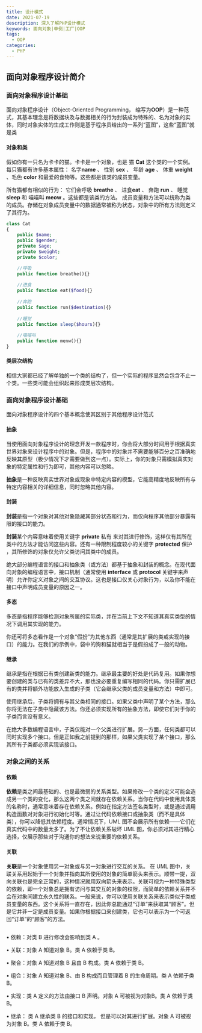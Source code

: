 ```yaml
---
title: 设计模式
date: 2021-07-19
description: 深入了解PHP设计模式
keywords: 面向对象|单例|工厂|OOP
tags:
  - OOP 
categories:
  - PHP
---
```




## 面向对象程序设计简介

### 面向对象程序设计基础

面向对象程序设计（Object-Oriented Programming， 缩写为**OOP**）是一种范式，其基本理念是将数据块及与数据相关的行为封装成为特殊的、名为对象的实体，同时对象实体的生成工作则是基于程序员给出的一系列“蓝图”，这些“蓝图”就是类



#### 对象和类



假如你有一只名为卡卡的猫。卡卡是一个对象，也是 猫 **Cat** 这个类的一个实例。每只猫都有许多基本属性： 名字**name** 、 性别 **sex** 、 年龄 **age** 、 体重 **weight** 、毛色 **color** 和最爱的食物等。这些都是该类的成员变量。

所有猫都有相似的行为： 它们会呼吸 **breathe** 、 进食**eat** 、 奔跑 **run** 、 睡觉 **sleep** 和 喵喵叫 **meow** 。这些都是该类的方法。 成员变量和方法可以统称为类的成员。存储在对象成员变量中的数据通常被称为状态，对象中的所有方法则定义了其行为。 



```php
class Cat
{
    public $name;
    public $gender;
    private $age;
    private $weight;
    private $color;

    //呼吸
    public function breathe(){}
    
    //进食
    public function eat($food){}
    
    //奔跑
    public function run($destination){}
    
    //睡觉
    public function sleep($hours){}
    
    //喵喵叫
    public function menw(){}
}
```





#### 类层次结构

相信大家都已经了解单独的一个类的结构了，但一个实际的程序显然会包含不止一个类。一些类可能会组织起来形成类层次结构。





### 面向对象程序设计基础

面向对象程序设计的四个基本概念使其区别于其他程序设计范式



#### 抽象

当使用面向对象程序设计的理念开发一款程序时，你会将大部分时间用于根据真实世界对象来设计程序中的对象。但是，程序中的对象并不需要能够百分之百准确地反映其原型（极少情况下才需要做到这一点）。实际上，你的对象只需模拟真实对象的特定属性和行为即可，其他内容可以忽略。

**抽象**是一种反映真实世界对象或现象中特定内容的模型，它能高精度地反映所有与特定内容相关的详细信息，同时忽略其他内容。

#### 封装

**封装**是指一个对象对其他对象隐藏其部分状态和行为，而仅向程序其他部分暴露有限的接口的能力。

**封装**某个内容意味着使用关键字 **private** 私有 来对其进行修饰，这样仅有其所在类中的方法才能访问这些内容。还有一种限制程度较小的关键字 **protected** 保护 ，其所修饰的对象仅允许父类访问其类中的成员。

绝大部分编程语言的接口和抽象类（或方法）都基于抽象和封装的概念。在现代面向对象的编程语言中，接口机制（通常使用 **interface** 或 **protocol** 关键字来声明）允许你定义对象之间的交互协议。这也是接口仅关心对象行为，以及你不能在接口中声明成员变量的原因之一。

#### 多态

多态是指程序能够检测对象所属的实际类，并在当前上下文不知道其真实类型的情况下调用其实现的能力。

你还可将多态看作是一个对象“假扮”为其他东西（通常是其扩展的类或实现的接口）的能力。在我们的示例中，袋中的狗和猫就相当于是假扮成了一般的动物。 

#### 继承

继承是指在根据已有类创建新类的能力。继承最主要的好处是代码复用。如果你想要创建的类与已有的类差异不大，那也没必要重复编写相同的代码。你只需扩展已有的类并将额外功能放入生成的子类（它会继承父类的成员变量和方法）中即可。

使用继承后，子类将拥有与其父类相同的接口。如果父类中声明了某个方法，那么你将无法在子类中隐藏该方法。你还必须实现所有的抽象方法，即使它们对于你的子类而言没有意义。

在绝大多数编程语言中，子类仅能对一个父类进行扩展。另一方面，任何类都可以同时实现多个接口。但是正如我之前提到的那样，如果父类实现了某个接口，那么其所有子类都必须实现该接口。



### 对象之间的关系



#### 依赖

**依赖**是类之间最基础的、也是最微弱的关系类型。如果修改一个类的定义可能会造成另一个类的变化，那么这两个类之间就存在依赖关系。当你在代码中使用具体类的名称时，通常意味着存在依赖关系。例如在指定方法签名类型时，或是通过调用构造函数对对象进行初始化时等。通过让代码依赖接口或抽象类（而不是具体类），你可以降低其依赖程度。通常情况下，UML 图不会展示所有依赖——它们在真实代码中的数量太多了。为了不让依赖关系破坏 UML 图，你必须对其进行精心选择，仅展示那些对于沟通你的想法来说重要的依赖关系。

#### 关联

**关联**是一个对象使用另一对象或与另一对象进行交互的关系。 在 UML 图中，关联关系用起始于一个对象并指向其所使用的对象的简单箭头来表示。顺带一提，双向关联也是完全正常的，这种情况就用双向箭头来表示。关联可视为一种特殊类型的依赖，即一个对象总是拥有访问与其交互的对象的权限，而简单的依赖关系并不会在对象间建立永久性的联系。一般来说，你可以使用关联关系来表示类似于类成员变量的东西。这个关系将一直存在，因此你总能通过“订单”来获取其“顾客”。但是它并非一定是成员变量。如果你根据接口来创建类，它也可以表示为一个可返回“订单”的“顾客”的方法。



<img src="https://cdn.jsdelivr.net/gh/ThinkBIM/CDN@main/oop/image-031.png" style="zoom:50%;"  alt=""/>

• 依赖：对类 B 进行修改会影响到类 A 。 

• 关联：对象 A 知道对象 B。类 A 依赖于类 B。

• 聚合：对象 A 知道对象 B 且由 B 构成。类 A 依赖于类 B。 

• 组合：对象 A 知道对象 B、由 B 构成而且管理着 B 的生命周期。类 A 依赖于类 B。 

• 实现：类 A 定义的方法由接口 B 声明。对象 A 可被视为对象B。类 A 依赖于类 B。 

• 继承： 类 A 继承类 B 的接口和实现， 但是可以对其进行扩展。对象 A 可被视为对象 B。类 A 依赖于类 B。

